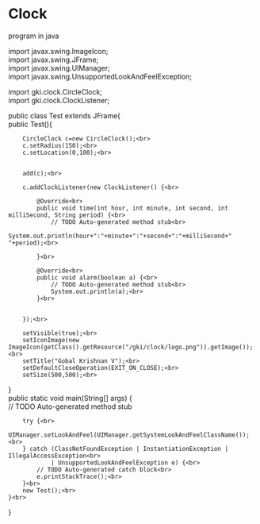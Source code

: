 # Clock
program  in java

import javax.swing.ImageIcon; <br>
import javax.swing.JFrame;<br>
import javax.swing.UIManager;<br>
import javax.swing.UnsupportedLookAndFeelException;<br>

import gki.clock.CircleClock;<br>
import gki.clock.ClockListener;<br>

public class Test extends JFrame{ <br>
   public Test(){ <br>
	   
	   
	    CircleClock c=new CircleClock();<br>
	    c.setRadius(150);<br>
	    c.setLocation(0,100);<br>
	    
	   
	    add(c);<br>
	    
	    c.addClockListener(new ClockListener() {<br>
			
			@Override<br>
			public void time(int hour, int minute, int second, int milliSecond, String period) {<br>
				// TODO Auto-generated method stub<br>
				System.out.println(hour+":"+minute+":"+second+":"+milliSecond+" "+period);<br>

			}<br>

			@Override<br>
			public void alarm(boolean a) {<br>
				// TODO Auto-generated method stub<br>
				System.out.println(a);<br>
			}<br>
			
			
		});<br>
	    
	    setVisible(true);<br>
    	setIconImage(new ImageIcon(getClass().getResource("/gki/clock/logo.png")).getImage());<br>
        setTitle("Gobal Krishnan V");<br>
	    setDefaultCloseOperation(EXIT_ON_CLOSE);<br>
	    setSize(500,500);<br>
   }<br>
	public static void main(String[] args) {<br>
		// TODO Auto-generated method stub<br>
      
		try {<br>
			UIManager.setLookAndFeel(UIManager.getSystemLookAndFeelClassName());<br>
		} catch (ClassNotFoundException | InstantiationException | IllegalAccessException<br>
				| UnsupportedLookAndFeelException e) {<br>
			// TODO Auto-generated catch block<br>
			e.printStackTrace();<br>
		}<br>
		new Test();<br>
	}<br>

}<br>
